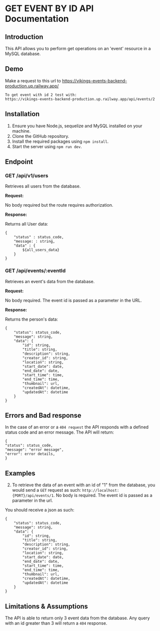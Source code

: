 # GET EVENT BY ID API Documentation

## Introduction

This API allows you to perform get operations on an 'event' resource in a MySQL database.

## Demo

Make a request to this url to https://vikings-events-backend-production.up.railway.app/

```
To get event with id 2 test with:
https://vikings-events-backend-production.up.railway.app/api/events/2
```

## Installation

1. Ensure you have Node.js, sequelize and MySQL installed on your machine.
2. Clone the GitHub repository.
3. Install the required packages using `npm install`.
4. Start the server using `npm run dev`.

## Endpoint

### GET /api/v1/users

Retrieves all users from the database.

**Request:**

No body required but the route requires authorization.

**Response:**

Returns all User data:

```
{
    "status" : status_code,
    "message: : string,
    "data" : {
        ${all_users_data}
    }
}
```

### GET /api/events/:eventId

Retrieves an event's data from the database.

**Request:**

No body required. The event id is passed as a parameter in the URL.

**Response:**

Returns the person's data:

```
{
    "status": status_code,
    "message": string,
    "data": {
        "id": string,
        "title": string,
        "description": string,
        "creator_id": string,
        "location": string,
        "start_date": date,
        "end_date": date,
        "start_time": time,
        "end_time": time,
        "thumbnail": url,
        "createdAt": datetime,
        "updatedAt": datetime
    }
}
```

## Errors and Bad response

In the case of an error or a `404 request` the API responds with a defined status code and an error message. The API will return:

```
{
"status": status_code,
"message": "error message",
"error": error details,
}
```

## Examples

2. To retrieve the data of an event with an id of "1" from the database, you would send a `GET` request as such: `http://localhost:{PORT}/api/events/1`. No body is required. The event id is passed as a parameter in the url.

You should receive a json as such:

```
{
    "status": status_code,
    "message": string,
    "data": {
        "id": string,
        "title": string,
        "description": string,
        "creator_id": string,
        "location": string,
        "start_date": date,
        "end_date": date,
        "start_time": time,
        "end_time": time,
        "thumbnail": url,
        "createdAt": datetime,
        "updatedAt": datetime
    }
}
```

## Limitations & Assumptions

The API is able to return only 3 event data from the database. Any query with an id greater than 3 will return a `404` response.
